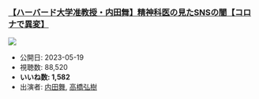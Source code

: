 ### [【ハーバード大学准教授・内田舞】精神科医の見たSNSの闇【コロナで異変】](https://www.youtube.com/watch?v=Z3yGmsV1RAw)
[![](https://img.youtube.com/vi/Z3yGmsV1RAw/sddefault.jpg)](https://www.youtube.com/watch?v=Z3yGmsV1RAw)
-   公開日: 2023-05-19
-   視聴数: 88,520
-   **いいね数: 1,582**
-   出演者: [内田舞](/rehacq_fan/people/内田舞 "wikilink"), [高橋弘樹](/rehacq_fan/people/高橋弘樹 "wikilink")
